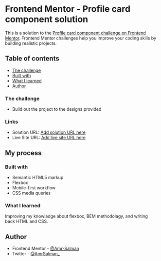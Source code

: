 # Frontend Mentor - Profile card component solution

This is a solution to the [Profile card component challenge on Frontend Mentor](https://www.frontendmentor.io/challenges/profile-card-component-cfArpWshJ). Frontend Mentor challenges help you improve your coding skills by building realistic projects. 

## Table of contents
  - [The challenge](#the-challenge)
  - [Built with](#built-with)
  - [What I learned](#what-i-learned)
  - [Author](#author)

### The challenge

- Build out the project to the designs provided



### Links

- Solution URL: [Add solution URL here](https://github.com/Amr-Salman/Amr-Salman-profile-card.github.io)
- Live Site URL: [Add live site URL here](Amr-Salman-profile-card.github.io)

## My process

### Built with

- Semantic HTML5 markup
- Flexbox
- Mobile-first workflow
- CSS media queries

### What I learned

Improving my knowladge about flexbox, BEM methodolagy, and writing back HTML and CSS.


## Author

- Frontend Mentor - [@Amr-Salman](https://www.frontendmentor.io/profile/Amr-Salman)
- Twitter - [@AmrSalman_](https://twitter.com/AmrSalman_)

